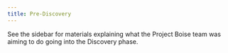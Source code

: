 ```yaml
---
title: Pre-Discovery
---
```


See the sidebar for materials explaining what the Project Boise team was aiming to do going into the Discovery phase.
